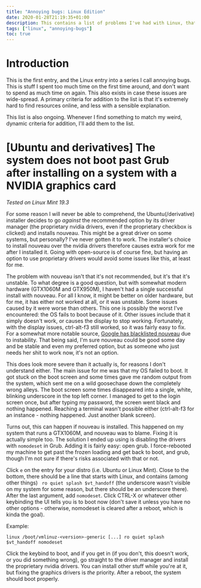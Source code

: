 ```yaml
---
title: "Annoying bugs: Linux Edition"
date: 2020-01-28T21:19:35+01:00
description: This contains a list of problems I've had with Linux, that are incredibly annoying, but relatively easy to fix. They're stored here both for use by others, as well as use by me when I inevitably forget exactly what I need to do.
tags: ["linux", "annoying-bugs"]
toc: true
---
```


# Introduction

This is the first entry, and the Linux entry into a series I call annoying bugs. This is stuff I spent too much time on the first time around, and don't want to spend as much time on again. This also exists in case these issues are wide-spread. A primary criteria for addition to the list is that it's extremely hard to find resources online, and less with a sensible explanation. 

This list is also ongoing. Whenever I find something to match my weird, dynamic criteria for addition, I'll add them to the list.

# [Ubuntu and derivatives] The system does not boot past Grub after installing on a system with a NVIDIA graphics card

*Tested on Linux Mint 19.3*

For some reason I will never be able to comprehend, the Ubuntu(/derivative) installer decides to go _against_ the recommended option by its driver manager (the proprietary nvidia drivers, even if the proprietary checkbox is clicked) and installs nouveau. This might be a great driver on some systems, but personally? I've never gotten it to work. The installer's choice to install nouveau over the nvidia drivers therefore causes extra work for me after I installed it. Going with open-source is of course fine, but having an option to use proprietary drivers would avoid some issues like this, at least for me.

The problem with nouveau isn't that it's not recommended,  but it's that it's unstable. To what degree is a good question, but with somewhat modern hardware (GTX1060M and GTX950M), I haven't had a single successful install with nouveau. For all I know, it might be better on older hardware, but for me, it has either not worked at all, or it was unstable. Some issues caused by it were worse than others. This one is possibly the worst I've encountered: the OS fails to boot because of it. Other issues include that it simply doesn't work, or causes the display to stop working. Fortunately, with the display issues, ctrl-alt-f3 still worked, so it was fairly easy to fix. For a somewhat more notable source, [Google has blacklisted nouveau](https://www.phoronix.com/scan.php?page=news_item&px=Chrome-Blacklisting-Nouveau) due to instability. That being said, I'm sure nouveau could be good some day and be stable and even my preferred option, but as someone who just needs her shit to work now, it's not an option.

This does look more severe than it actually is, for reasons I don't understand either. The main issue for me was that my OS failed to boot. It got stuck on the boot screen and some times gave me random output from the system, which sent me on a wild goosechase down the completely wrong alleys. The boot screen some times disappeared into a single, white, blinking underscore in the top left corner. I managed to get to the login screen once, but after typing my password, the screen went black and nothing happened. Reaching a terminal wasn't possible either (ctrl-alt-f3 for an instance - nothing happened. Just another blank screen). 

Turns out, this can happen if nouveau is installed. This happened on my system that runs a GTX1060M, and nouveau was to blame. Fixing it is actually simple too. The solution I ended up using is disabling the drivers with `nomodeset` in Grub. Adding it is fairly easy: open grub. I force-rebooted my machine to get past the frozen loading and get back to boot, and grub, though I'm not sure if there's risks associated with that or not. 

Click `e` on the entry for your distro (i.e. Ubuntu or Linux Mint). Close to the bottom, there should be a line that starts with Linux, and contains (among other things) ` ro quiet splash $vt_handoff` (the underscore wasn't visible on my system for some reason, but there should be an underscore there). After the last argument, add `nomodeset`. Click CTRL-X or whatever other keybinding the UI tells you is to boot now (don't save it unless you have no other options - otherwise, nomodeset is cleared after a reboot, which is kinda the goal). 

Example:
```
linux /boot/vmlinuz-<version>-generic [...] ro quiet splash $vt_handoff nomodeset
```

Click the keybind to boot, and if you get in (if you don't, this doesn't work, or you did something wrong), go straight to the driver manager and install the proprietary nvidia drivers. You can install other stuff while you're at it, but fixing the graphics drivers is _the_ priority. After a reboot, the system should boot properly. 



